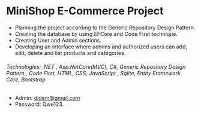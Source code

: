 # MiniShop E-Commerce Project

- Planning the project according to the Generic Repository Design Pattern.
- Creating the database by using EFCore and Code First technique.
- Creating User and Admin sections.
- Developing an interface where admins and
authorized users can add, edit, delete and list
products and categories.

###### Technologies:  .NET , Asp.NetCore(MVC), C#, Generic Repository Design Pattern , Code First, HTML, CSS, JavaScript , Sqlite, Entity Framework Core, Bootstrap

- Admin: didem@gmail.com
- Password: Qwe123.
